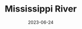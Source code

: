 ---
type: river
title: "Mississippi River"
date: 2023-06-24
borders:
  - Minnesota
  - Wisconsin
  - Iowa
  - Illinois
  - Missouri
  - Kentucky
  - Tennessee
  - Arkansas
  - Mississippi
  - Louisiana
hashtag: "mississippi-river"
location:
  - United States
tags:
  - river
---